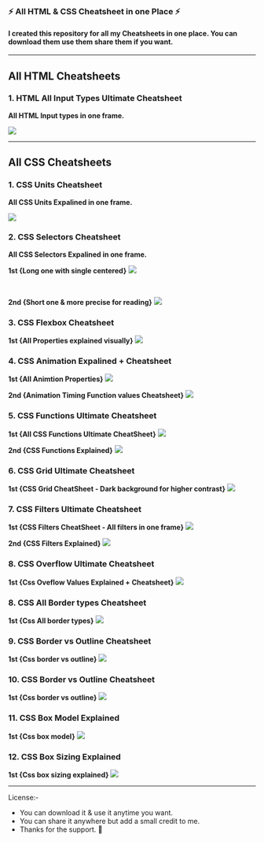 ### ⚡ All HTML & CSS Cheatsheet in one Place ⚡

#### I created this repository for all my Cheatsheets in one place. You can download them use them share them if you want.

---

## All HTML Cheatsheets

### 1. HTML All Input Types Ultimate Cheatsheet

**All HTML Input types in one frame.**

<a href="./00-Html Input Types Cheatsheet/1.png"><img src="./00-Html Input Types Cheatsheet/1.png"></a>

---

## All CSS Cheatsheets

### 1. CSS Units Cheatsheet

**All CSS Units Expalined in one frame.**

<a href="./01-CSS Units Cheatsheet/Css Units Cheatsheet.png"><img src="./01-CSS Units Cheatsheet/Css Units Cheatsheet.png"></a>

### 2. CSS Selectors Cheatsheet

**All CSS Selectors Expalined in one frame.**

**1st {Long one with single centered}**
<a href="./02-CSS Selectors CheatSheet/Css Selectors CheatSheet - 01.png"><img src="./02-CSS Selectors CheatSheet/Css Selectors CheatSheet - 01.png"></a>

<br/>

**2nd {Short one & more precise for reading}**
<a href="./02-CSS Selectors CheatSheet/Css Selectors Cheatsheet.png"><img src="./02-CSS Selectors CheatSheet/Css Selectors Cheatsheet.png"></a>

### 3. CSS Flexbox Cheatsheet

**1st {All Properties explained visually}**
<a href="./03-CSS Flexbox Cheatsheet/Css Flexbox Cheatsheet.png"><img src="./03-CSS Flexbox Cheatsheet/Css Flexbox Cheatsheet.png"></a>

### 4. CSS Animation Expalined + Cheatsheet

**1st {All Animtion Properties}**
<a href="./04-CSS Animation CheatSheet/Css Animation Explained + Cheatsheet.png"><img src="./04-CSS Animation CheatSheet/Css Animation Explained + Cheatsheet.png"></a>

**2nd {Animation Timing Function values Cheatsheet}**
<a href="./04-CSS Animation CheatSheet/Animtion Timing Function.png"><img src="./04-CSS Animation CheatSheet/Animtion Timing Function.png"></a>

### 5. CSS Functions Ultimate Cheatsheet

**1st {All CSS Functions Ultimate CheatSheet}**
<a href="./05-All CSS Functions Cheatsheet/CSS Functions Cheatsheet.png"><img src="./05-All CSS Functions Cheatsheet/CSS Functions Cheatsheet.png"></a>

**2nd {CSS Functions Explained}**
<a href="./05-All CSS Functions Cheatsheet/CSS Function Explained.png"><img src="./05-All CSS Functions Cheatsheet/CSS Function Explained.png"></a>

### 6. CSS Grid Ultimate Cheatsheet

**1st {CSS Grid CheatSheet - Dark background for higher contrast}**
<a href="./06-CSS Grid Ultimate Cheatsheet/CSS Grid Cheatsheet - Dark.png"><img src="./06-CSS Grid Ultimate Cheatsheet/CSS Grid Cheatsheet - Dark.png"></a>

### 7. CSS Filters Ultimate Cheatsheet

**1st {CSS Filters CheatSheet - All filters in one frame}**
<a href="./07-CSS FIlters Ultimate Cheatsheet/07-CSS Filters Ultimate Cheatsheet.png"><img src="./07-CSS FIlters Ultimate Cheatsheet/07-CSS Filters Ultimate Cheatsheet.png"></a>

**2nd {CSS Filters Explained}**
<a href="./07-CSS FIlters Ultimate Cheatsheet/02.png"><img src="./07-CSS FIlters Ultimate Cheatsheet/02.png"></a>

### 8. CSS Overflow Ultimate Cheatsheet

**1st {Css Oveflow Values Explained + Cheatsheet}**
<a href="./08-Overflow, Outline & Borders/01.png"><img src="./08-Overflow, Outline & Borders/01.png"></a>

### 8. CSS All Border types Cheatsheet

**1st {Css All border types}**
<a href="./08-Overflow, Outline & Borders/02.png"><img src="./08-Overflow, Outline & Borders/02.png"></a>

### 9. CSS Border vs Outline Cheatsheet

**1st {Css border vs outline}**
<a href="./08-Overflow, Outline & Borders/03.png"><img src="./08-Overflow, Outline & Borders/03.png"></a>

### 10. CSS Border vs Outline Cheatsheet

**1st {Css border vs outline}**
<a href="./08-Overflow, Outline & Borders/03.png"><img src="./08-Overflow, Outline & Borders/03.png"></a>

### 11. CSS Box Model Explained

**1st {Css box model}**
<a href="./09-Box Model & Box Sizing/01.png"><img src="./09-Box Model & Box Sizing/01.png"></a>

### 12. CSS Box Sizing Explained

**1st {Css box sizing explained}**
<a href="./09-Box Model & Box Sizing/02.png"><img src="./09-Box Model & Box Sizing/02.png"></a>

---

License:-

- You can download it & use it anytime you want.
- You can share it anywhere but add a small credit to me.
- Thanks for the support. 💜

